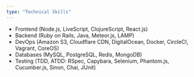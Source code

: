 ```yaml
---
type: "Technical Skills"
---
```


* Frontend (Node.js, LiveScript, ClojureScript, React.js)
* Backend (Ruby on Rails, Java, Meteor.js, LAMP)
* DevOps (Amazon S3, Cloudflare CDN, DigitalOcean, Docker, CircleCI, Vagrant, CoreOS)
* Databases (MySQL, PostgreSQL, Redis, MongoDB)
* Testing (TDD, ATDD: RSpec, Capybara, Selenium, Phantom.js, Cucumber.js, Sinon, Chai, JUnit)
